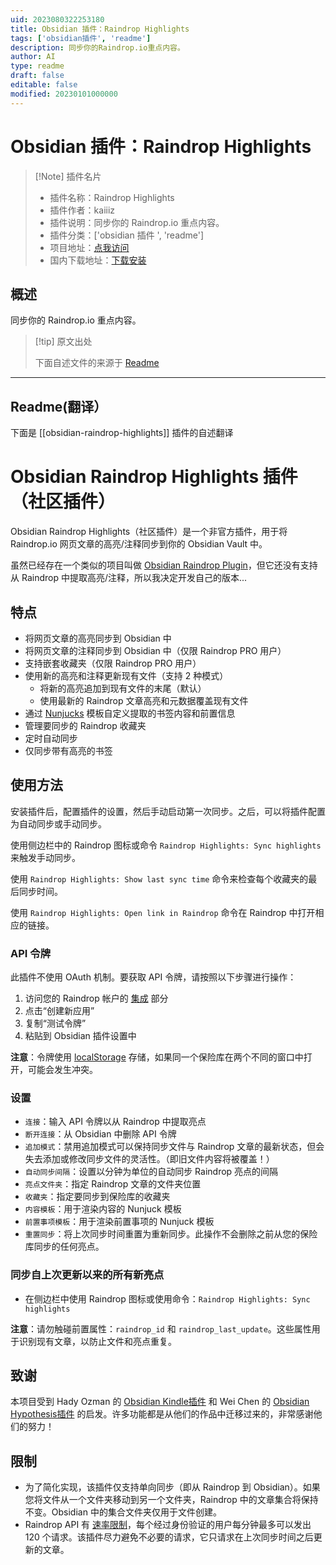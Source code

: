 ```yaml
---
uid: 2023080322253180
title: Obsidian 插件：Raindrop Highlights
tags: ['obsidian插件', 'readme']
description: 同步你的Raindrop.io重点内容。
author: AI
type: readme
draft: false
editable: false
modified: 20230101000000
---
```


# Obsidian 插件：Raindrop Highlights

> [!Note] 插件名片
> - 插件名称：Raindrop Highlights
> - 插件作者：kaiiiz
> - 插件说明：同步你的 Raindrop.io 重点内容。
> - 插件分类：['obsidian 插件 ', 'readme']
> - 项目地址：[点我访问](https://github.com/kaiiiz/obsidian-raindrop-highlights-plugin)
> - 国内下载地址：[下载安装](https://pkmer.cn/products/plugin/pluginMarket/?obsidian-raindrop-highlights)

## 概述

同步你的 Raindrop.io 重点内容。

> [!tip] 原文出处
>
>下面自述文件的来源于 [Readme](https://ghproxy.net/https://raw.githubusercontent.com/kaiiiz/obsidian-raindrop-highlights-plugin/main/README.md)

---

## Readme(翻译）

下面是 [[obsidian-raindrop-highlights]] 插件的自述翻译

# Obsidian Raindrop Highlights 插件（社区插件）

Obsidian Raindrop Highlights（社区插件）是一个非官方插件，用于将 Raindrop.io 网页文章的高亮/注释同步到你的 Obsidian Vault 中。

虽然已经存在一个类似的项目叫做 [Obsidian Raindrop Plugin](https://github.com/mtopping/obsidian-raindrop)，但它还没有支持从 Raindrop 中提取高亮/注释，所以我决定开发自己的版本...

## 特点

- 将网页文章的高亮同步到 Obsidian 中
- 将网页文章的注释同步到 Obsidian 中（仅限 Raindrop PRO 用户）
- 支持嵌套收藏夹（仅限 Raindrop PRO 用户）
- 使用新的高亮和注释更新现有文件（支持 2 种模式）
  - 将新的高亮追加到现有文件的末尾（默认）
  - 使用最新的 Raindrop 文章高亮和元数据覆盖现有文件
- 通过 [Nunjucks](https://mozilla.github.io/nunjucks/) 模板自定义提取的书签内容和前置信息
- 管理要同步的 Raindrop 收藏夹
- 定时自动同步
- 仅同步带有高亮的书签

## 使用方法

安装插件后，配置插件的设置，然后手动启动第一次同步。之后，可以将插件配置为自动同步或手动同步。

使用侧边栏中的 Raindrop 图标或命令 `Raindrop Highlights: Sync highlights` 来触发手动同步。

使用 `Raindrop Highlights: Show last sync time` 命令来检查每个收藏夹的最后同步时间。

使用 `Raindrop Highlights: Open link in Raindrop` 命令在 Raindrop 中打开相应的链接。

### API 令牌

此插件不使用 OAuth 机制。要获取 API 令牌，请按照以下步骤进行操作：

1. 访问您的 Raindrop 帐户的 [集成](https://app.raindrop.io/settings/integrations) 部分
2. 点击“创建新应用”
3. 复制“测试令牌”
4. 粘贴到 Obsidian 插件设置中

**注意**：令牌使用 [localStorage](https://developer.mozilla.org/en-US/docs/Web/API/Window/localStorage) 存储，如果同一个保险库在两个不同的窗口中打开，可能会发生冲突。

### 设置

- `连接`：输入 API 令牌以从 Raindrop 中提取亮点
- `断开连接`：从 Obsidian 中删除 API 令牌
- `追加模式`：禁用追加模式可以保持同步文件与 Raindrop 文章的最新状态，但会失去添加或修改同步文件的灵活性。（即旧文件内容将被覆盖！）
- `自动同步间隔`：设置以分钟为单位的自动同步 Raindrop 亮点的间隔
- `亮点文件夹`：指定 Raindrop 文章的文件夹位置
- `收藏夹`：指定要同步到保险库的收藏夹
- `内容模板`：用于渲染内容的 Nunjuck 模板
- `前置事项模板`：用于渲染前置事项的 Nunjuck 模板
- `重置同步`：将上次同步时间重置为重新同步。此操作不会删除之前从您的保险库同步的任何亮点。

### 同步自上次更新以来的所有新亮点

- 在侧边栏中使用 Raindrop 图标或使用命令：`Raindrop Highlights: Sync highlights`

**注意**：请勿触碰前置属性：`raindrop_id` 和 `raindrop_last_update`。这些属性用于识别现有文章，以防止文件和亮点重复。

## 致谢

本项目受到 Hady Ozman 的 [Obsidian Kindle插件](https://github.com/hadynz/obsidian-kindle-plugin) 和 Wei Chen 的 [Obsidian Hypothesis插件](https://github.com/weichenw/obsidian-hypothesis-plugin) 的启发。许多功能都是从他们的作品中迁移过来的，非常感谢他们的努力！

## 限制

- 为了简化实现，该插件仅支持单向同步（即从 Raindrop 到 Obsidian）。如果您将文件从一个文件夹移动到另一个文件夹，Raindrop 中的文章集合将保持不变。Obsidian 中的集合文件夹仅用于文件创建。
- Raindrop API 有 [速率限制](https://developer.raindrop.io/#rate-limiting)，每个经过身份验证的用户每分钟最多可以发出 120 个请求。该插件尽力避免不必要的请求，它只请求在上次同步时间之后更新的文章。



